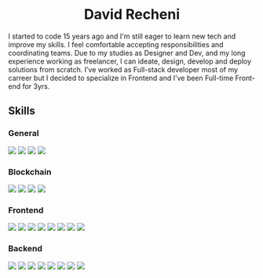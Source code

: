 <h1 align="center">
  <b>David Recheni</b>
</h1>

I started to code 15 years ago and I'm still eager to learn new tech and improve my skills.  I feel comfortable accepting responsibilities and coordinating teams. Due to my studies as Designer and Dev, and my long experience working as freelancer, I can ideate, design, develop and deploy solutions from scratch. I’ve worked as Full-stack developer most of my carreer but I decided to specialize in Frontend and I've been Full-time Front-end for 3yrs. 

<h2> Skills </h2>

<div>
  <h3> General </h3>
  <img src="https://img.shields.io/badge/-GIT-white?style=for-the-badge&logo=git&logoColor=white&labelColor=282828">
  <img src="https://img.shields.io/badge/-Scrum-white?style=for-the-badge&logo=scrum%20alliance&logoColor=white&labelColor=282828">
  <img src="https://img.shields.io/badge/-Adobe%20Illustrator-white?style=for-the-badge&logo=Adobe%20Illustrator&logoColor=white&labelColor=282828">
  <img src="https://img.shields.io/badge/-Adobe%20Photoshop-white?style=for-the-badge&logo=Adobe%20Photoshop&logoColor=white&labelColor=282828">
</div>

<div>
  <h3> Blockchain </h3>
  <img src="https://img.shields.io/badge/-Ethers.js-blue?style=for-the-badge&logo=ethereum&logoColor=blue&labelColor=282828">
  <img src="https://img.shields.io/badge/-Solidity-blue?style=for-the-badge&logo=solidity&logoColor=blue&labelColor=282828">
  <img src="https://img.shields.io/badge/-Truffle-blue?style=for-the-badge&logo=truffle&logoColor=blue&labelColor=282828">
  <img src="https://img.shields.io/badge/-Web3.js-blue?style=for-the-badge&logo=web3.js&logoColor=blue&labelColor=282828">
</div>

<div>
  <h3> Frontend </h3>
  <img src="https://img.shields.io/badge/-React-blue?style=for-the-badge&logo=react&logoColor=blue&labelColor=282828">
  <img src="https://img.shields.io/badge/-NextJs-blue?style=for-the-badge&logo=next.js&logoColor=blue&labelColor=282828">
  <img src="https://img.shields.io/badge/-React%20Query-blue?style=for-the-badge&logo=react%20query&logoColor=blue&labelColor=282828">
  <img src="https://img.shields.io/badge/-Typescript-blue?style=for-the-badge&logo=typescript&logoColor=blue&labelColor=282828">
  <img src="https://img.shields.io/badge/-TailwindCSS-blue?style=for-the-badge&logo=tailwindcss&logoColor=blue&labelColor=282828">
  <img src="https://img.shields.io/badge/-sass-white?style=for-the-badge&logo=sass&logoColor=white&labelColor=282828">
  <img src="https://img.shields.io/badge/-Styled%20components-white?style=for-the-badge&logo=styled%20components&logoColor=white&labelColor=282828">
  <img src="https://img.shields.io/badge/-Three.js-white?style=for-the-badge&logo=three.js&logoColor=white&labelColor=282828">
</div>
   
  
<div>
  <h3> Backend </h3>
  <img src="https://img.shields.io/badge/-Express-white?style=for-the-badge&logo=express&logoColor=white&labelColor=282828">
  <img src="https://img.shields.io/badge/-GraphQL-white?style=for-the-badge&logo=GraphQL&logoColor=white&labelColor=282828">
  <img src="https://img.shields.io/badge/-MongoDB-white?style=for-the-badge&logo=MongoDB&logoColor=white&labelColor=282828">
  <img src="https://img.shields.io/badge/-MySql-white?style=for-the-badge&logo=mysql&logoColor=white&labelColor=282828">
  <img src="https://img.shields.io/badge/-Node.js-white?style=for-the-badge&logo=node.js&logoColor=white&labelColor=282828">
  <img src="https://img.shields.io/badge/-Nest.js-white?style=for-the-badge&logo=nestjs&logoColor=white&labelColor=282828">
  <img src="https://img.shields.io/badge/-tRPC-white?style=for-the-badge&logo=trpc&logoColor=white&labelColor=282828">
  <img src="https://img.shields.io/badge/-Prisma-white?style=for-the-badge&logo=prisma&logoColor=white&labelColor=282828">
</div>


